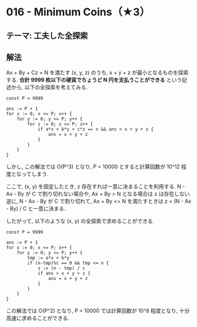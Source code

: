 # 016 - Minimum Coins（★3）

## テーマ: 工夫した全探索

## 解法

Ax + By + Cz = N を満たす (x, y, z) のうち, x + y + z が最小となるものを探索する. **合計 9999 枚以下の硬貨でちょうど N 円を支払うことができる** という記述から, 以下の全探索を考えてみる.

```golang
const P = 9999

ans := P + 1
for x := 0; x <= P; x++ {
	for y := 0; y <= P; y++ {
		for z := 0; z <= P; z++ {
			if a*x + b*y + c*z == n && ans > x + y + z {
				ans = x + y + z
			}
		}
	}
}
```

しかし, この解法では O(P^3) となり, P = 10000 とすると計算回数が 10^12 程度となってしまう.

ここで, (x, y) を固定したとき, z 存在すれば一意に決まることを利用する. N - Ax - By が C で割り切れない場合や, Ax + By > N となる場合は z は存在しない. 逆に, N - Ax - By が C で割り切れて, Ax + By <= N を満たすときは z = (N - Ax - By) / C と一意に決まる.

したがって, 以下のような (x, y) の全探索で求めることができる.

```golang
const P = 9999

ans := P + 1
for x := 0; x <= P; x++ {
	for y := 0; y <= P; y++ {
		tmp := a*x + b*y
		if (n-tmp)%c == 0 && tmp <= n {
			z := (n - tmp) / c
			if ans > x + y + z {
				ans = x + y + z
			}
		}
	}
}
```

この解法では O(P^2) となり, P = 10000 では計算回数が 10^8 程度となり, 十分高速に求めることができる.
